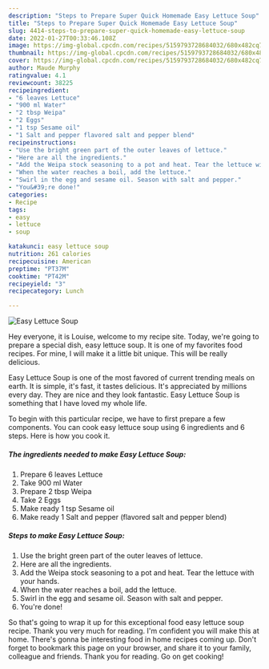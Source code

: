 ```yaml
---
description: "Steps to Prepare Super Quick Homemade Easy Lettuce Soup"
title: "Steps to Prepare Super Quick Homemade Easy Lettuce Soup"
slug: 4414-steps-to-prepare-super-quick-homemade-easy-lettuce-soup
date: 2022-01-27T00:33:46.108Z
image: https://img-global.cpcdn.com/recipes/5159793728684032/680x482cq70/easy-lettuce-soup-recipe-main-photo.jpg
thumbnail: https://img-global.cpcdn.com/recipes/5159793728684032/680x482cq70/easy-lettuce-soup-recipe-main-photo.jpg
cover: https://img-global.cpcdn.com/recipes/5159793728684032/680x482cq70/easy-lettuce-soup-recipe-main-photo.jpg
author: Maude Murphy
ratingvalue: 4.1
reviewcount: 38225
recipeingredient:
- "6 leaves Lettuce"
- "900 ml Water"
- "2 tbsp Weipa"
- "2 Eggs"
- "1 tsp Sesame oil"
- "1 Salt and pepper flavored salt and pepper blend"
recipeinstructions:
- "Use the bright green part of the outer leaves of lettuce."
- "Here are all the ingredients."
- "Add the Weipa stock seasoning to a pot and heat. Tear the lettuce with your hands."
- "When the water reaches a boil, add the lettuce."
- "Swirl in the egg and sesame oil. Season with salt and pepper."
- "You&#39;re done!"
categories:
- Recipe
tags:
- easy
- lettuce
- soup

katakunci: easy lettuce soup 
nutrition: 261 calories
recipecuisine: American
preptime: "PT37M"
cooktime: "PT42M"
recipeyield: "3"
recipecategory: Lunch

---
```



![Easy Lettuce Soup](https://img-global.cpcdn.com/recipes/5159793728684032/680x482cq70/easy-lettuce-soup-recipe-main-photo.jpg)

Hey everyone, it is Louise, welcome to my recipe site. Today, we're going to prepare a special dish, easy lettuce soup. It is one of my favorites food recipes. For mine, I will make it a little bit unique. This will be really delicious.



Easy Lettuce Soup is one of the most favored of current trending meals on earth. It is simple, it's fast, it tastes delicious. It's appreciated by millions every day. They are nice and they look fantastic. Easy Lettuce Soup is something that I have loved my whole life.


To begin with this particular recipe, we have to first prepare a few components. You can cook easy lettuce soup using 6 ingredients and 6 steps. Here is how you cook it.

<!--inarticleads1-->

##### The ingredients needed to make Easy Lettuce Soup:

1. Prepare 6 leaves Lettuce
1. Take 900 ml Water
1. Prepare 2 tbsp Weipa
1. Take 2 Eggs
1. Make ready 1 tsp Sesame oil
1. Make ready 1 Salt and pepper (flavored salt and pepper blend)




<!--inarticleads2-->

##### Steps to make Easy Lettuce Soup:

1. Use the bright green part of the outer leaves of lettuce.
1. Here are all the ingredients.
1. Add the Weipa stock seasoning to a pot and heat. Tear the lettuce with your hands.
1. When the water reaches a boil, add the lettuce.
1. Swirl in the egg and sesame oil. Season with salt and pepper.
1. You&#39;re done!




So that's going to wrap it up for this exceptional food easy lettuce soup recipe. Thank you very much for reading. I'm confident you will make this at home. There's gonna be interesting food in home recipes coming up. Don't forget to bookmark this page on your browser, and share it to your family, colleague and friends. Thank you for reading. Go on get cooking!
